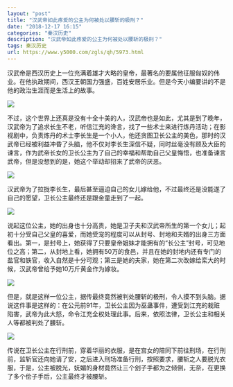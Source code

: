 ```yaml
---
layout: "post"
title: "汉武帝如此疼爱的公主为何被处以腰斩的极刑？"
date: "2018-12-17 16:15"
categories: "秦汉历史"
description: "汉武帝如此疼爱的公主为何被处以腰斩的极刑？"
tags: 秦汉历史
url: https://www.y5000.com/zgls/qh/5973.html
---
```






汉武帝是西汉历史上一位充满着雄才大略的皇帝，最著名的要属他征服匈奴的伟业。在他执政期间，西汉王朝国力强盛，百姓安居乐业。但是今天小编要讲的不是他的政治生涯而是生活上的故事。

![](https://img.y5000.com/uploads/allimg/161128/113600C91-0.jpg)

不过，这个世界上还真是没有十全十美的人，汉武帝也是如此，尤其是到了晚年，汉武帝为了追求长生不老，听信江充的谗言，找了一些术士来进行炼丹活动；在影视剧中，负责炼丹的术士李长生是一个小人，他还贪图卫长公主的美色，那时的汉武帝已经被利益冲昏了头脑，他不仅对李长生深信不疑，同时丝毫没有顾及大臣的谏言，作为武帝长女的卫长公主为了自己的幸福和帮助自己父皇悔悟，也准备谏言武帝，但是没想到的是，她这个举动却招来了武帝的厌恶。

![](https://img.y5000.com/uploads/allimg/161128/1136003931-1.jpg)

汉武帝为了拉拢李长生，最后甚至逼迫自己的女儿嫁给他，不过最终还是没能遂了自己的愿望，卫长公主最终还是跟金童走到了一起。

![](https://img.y5000.com/uploads/allimg/161128/113600G07-2.jpg)

说起这位公主，她的出身也十分高贵，她是卫子夫和汉武帝所生的第一个女儿；起初十分受自己父皇的喜爱，而她受宠的程度可以从封号、封地和夫婿的出身三方面看出。第一，是封号上，她获得了只要皇帝姐妹才能拥有的“长公主”封号，可见地位之高；第二，从封地上看，她拥有50万的食邑，并且在她的封地内还有专门的盐官和铁官，收入自然是十分可观；第三是她的夫家，她在第二次改嫁给栾大的时候，汉武帝曾给予她10万斤黄金作为嫁妆。

![](https://img.y5000.com/uploads/allimg/161128/113600N62-3.jpg)

但是，就是这样一位公主，据传最终竟然被判处腰斩的极刑，令人摸不到头脑。据说这件事是这样的：在公元前91年，卫长公主因为巫蛊事件，遭受到江充的栽赃陷害，武帝为此大怒，命令江充全权处理此事。后来，依照法律，卫长公主和相关人等都被判处了腰斩。

![](https://img.y5000.com/uploads/allimg/161128/1136003410-4.jpg)

传说在卫长公主在行刑前，穿着华丽的衣服，是在宫女的陪同下前往刑场，在行刑前，监斩官还向她请了安，之后进入刑场准备行刑，按照要求，腰斩之人要脱光衣服，于是，公主被脱光，妩媚的身材竟然让三个刽子手都为之倾倒，无奈，在更换了多个侩子手后，公主最终才被腰斩。
